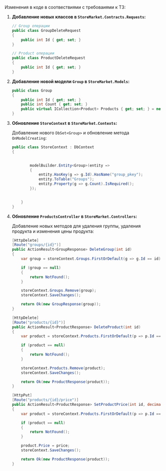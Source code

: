 Изменения в коде в соотвествиями с требоваиями к ТЗ:

1. **Добавление новых классов в `StoreMarket.Contracts.Requests`:**

   ```csharp
   // Group операции
   public class GroupDeleteRequest
   {
       public int Id { get; set; }
   }

   // Product операции
   public class ProductDeleteRequest
   {
       public int Id { get; set; }
   }
   ```

2. **Добавление новой модели `Group` в `StoreMarket.Models`:**

   ```csharp
   public class Group
   {
       public int Id { get; set; }
       public int Count { get; set; }
       public virtual ICollection<Product> Products { get; set; } = new List<Product>();
   }
   ```

3. **Обновление `StoreContext` в `StoreMarket.Contexts`:**

   Добавление нового `DbSet<Group>` и обновление метода `OnModelCreating`:

   ```csharp
   public class StoreContext : DbContext
   {
       

           modelBuilder.Entity<Group>(entity =>
           {
               entity.HasKey(g => g.Id).HasName("group_pkey");
               entity.ToTable("Groups");
               entity.Property(g => g.Count).IsRequired();
           });

          
       }
   }
   ```

4. **Обновление `ProductsController` в `StoreMarket.Controllers`:**

   Добавление новых методов для удаления группы, удаления продукта и изменения цены продукта:

   ```csharp
   [HttpDelete]
   [Route("groups/{id}")]
   public ActionResult<GroupResponse> DeleteGroup(int id)
   {
       var group = storeContext.Groups.FirstOrDefault(g => g.Id == id);

       if (group == null)
       {
           return NotFound();
       }

       storeContext.Groups.Remove(group);
       storeContext.SaveChanges();

       return Ok(new GroupResponse(group));
   }

   [HttpDelete]
   [Route("products/{id}")]
   public ActionResult<ProductResponse> DeleteProduct(int id)
   {
       var product = storeContext.Products.FirstOrDefault(p => p.Id == id);

       if (product == null)
       {
           return NotFound();
       }

       storeContext.Products.Remove(product);
       storeContext.SaveChanges();

       return Ok(new ProductResponse(product));
   }

   [HttpPut]
   [Route("products/{id}/price")]
   public ActionResult<ProductResponse> SetProductPrice(int id, decimal price)
   {
       var product = storeContext.Products.FirstOrDefault(p => p.Id == id);

       if (product == null)
       {
           return NotFound();
       }

       product.Price = price;
       storeContext.SaveChanges();

       return Ok(new ProductResponse(product));
   }
   ```

